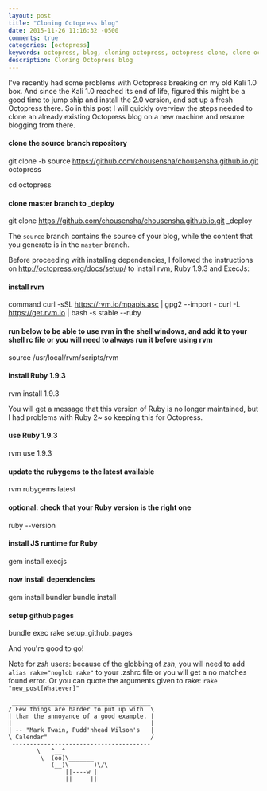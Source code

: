 ```yaml
---
layout: post
title: "Cloning Octopress blog"
date: 2015-11-26 11:16:32 -0500
comments: true
categories: [octopress]
keywords: octopress, blog, cloning octopress, octopress clone, clone octopress
description: Cloning Octopress blog
---
```



I've recently had some problems with Octopress breaking on my old Kali 1.0 box. And since the Kali 1.0 reached its end of life, figured this might be a good time to jump ship and install the 2.0 version, and set up a fresh Octopress there. So in this post I will quickly overview the steps needed to clone an already existing Octopress blog on a new machine and resume blogging from there.
<!-- more -->

#### clone the source branch repository
git clone -b source https://github.com/chousensha/chousensha.github.io.git octopress

cd octopress

#### clone master branch to _deploy
git clone https://github.com/chousensha/chousensha.github.io.git _deploy

The <code>source</code> branch contains the source of your blog, while the content that you generate is in the <code>master</code> branch.

Before proceeding with installing dependencies, I followed the instructions on http://octopress.org/docs/setup/ to install rvm, Ruby 1.9.3 and ExecJs:

#### install rvm
command curl -sSL https://rvm.io/mpapis.asc | gpg2 --import -
curl -L https://get.rvm.io | bash -s stable --ruby

#### run below to be able to use rvm in the shell windows, and add it to your shell rc file or you will need to always run it before using rvm
source /usr/local/rvm/scripts/rvm

#### install Ruby 1.9.3
rvm install 1.9.3

You will get a message that this version of Ruby is no longer maintained, but I had problems with Ruby 2~ so keeping this for Octopress.

#### use Ruby 1.9.3
rvm use 1.9.3

#### update the rubygems to the latest available
rvm rubygems latest

#### optional: check that your Ruby version is the right one
ruby --version

#### install JS runtime for Ruby
gem install execjs

#### now install dependencies
gem install bundler
bundle install

#### setup github pages 
bundle exec rake setup_github_pages

And you're good to go!

Note for *zsh* users: because of the globbing of *zsh*, you will need to add <code>alias rake="noglob rake"</code> to your .zshrc file or you will get a no matches found error. Or you can quote the arguments given to rake: <code>rake "new_post[Whatever]"</code>

``` plain
 _______________________________________
/ Few things are harder to put up with  \
| than the annoyance of a good example. |
|                                       |
| -- "Mark Twain, Pudd'nhead Wilson's   |
\ Calendar"                             /
 ---------------------------------------
        \   ^__^
         \  (oo)\_______
            (__)\       )\/\
                ||----w |
                ||     ||
```






